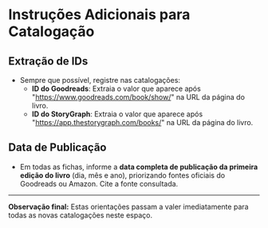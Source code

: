 # Instruções Adicionais para Catalogação

## Extração de IDs

- Sempre que possível, registre nas catalogações:
  - **ID do Goodreads**: Extraia o valor que aparece após "https://www.goodreads.com/book/show/" na URL da página do livro.
  - **ID do StoryGraph**: Extraia o valor que aparece após "https://app.thestorygraph.com/books/" na URL da página do livro.

## Data de Publicação

- Em todas as fichas, informe a **data completa de publicação da primeira edição do livro** (dia, mês e ano), priorizando fontes oficiais do Goodreads ou Amazon. Cite a fonte consultada.

---

**Observação final:** Estas orientações passam a valer imediatamente para todas as novas catalogações neste espaço.
